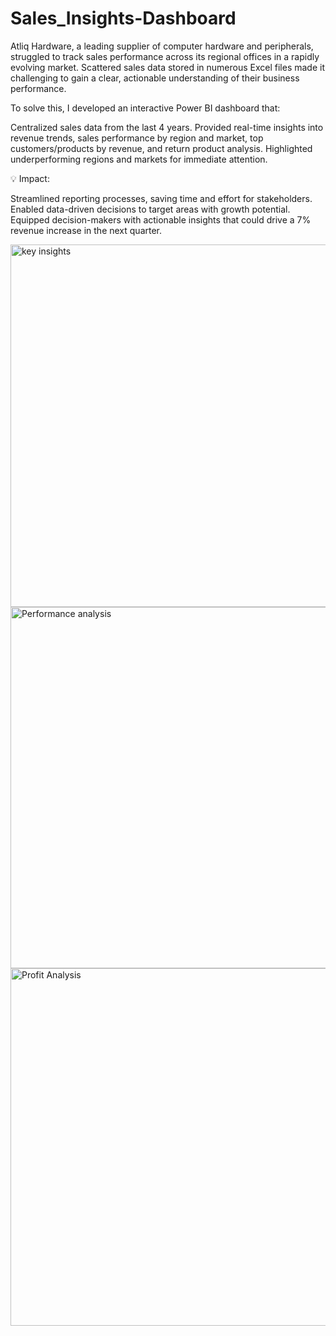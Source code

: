 # Sales_Insights-Dashboard

Atliq Hardware, a leading supplier of computer hardware and peripherals, struggled to track sales performance across its regional offices in a rapidly evolving market. Scattered sales data stored in numerous Excel files made it challenging to gain a clear, actionable understanding of their business performance.

To solve this, I developed an interactive Power BI dashboard that:

Centralized sales data from the last 4 years.
Provided real-time insights into revenue trends, sales performance by region and market, top customers/products by revenue, and return product analysis.
Highlighted underperforming regions and markets for immediate attention.

💡 Impact:

Streamlined reporting processes, saving time and effort for stakeholders.
Enabled data-driven decisions to target areas with growth potential.
Equipped decision-makers with actionable insights that could drive a 7% revenue increase in the next quarter.


<img width="580" alt="key insights" src="https://github.com/user-attachments/assets/78e303cf-40a5-4d5c-85ea-c23110a9971d">

<img width="578" alt="Performance analysis" src="https://github.com/user-attachments/assets/49e725d1-7028-45de-bb14-fb194e3150bf">

<img width="572" alt="Profit Analysis" src="https://github.com/user-attachments/assets/60515ce6-856d-4ff8-a8ae-1563e59af99e">


